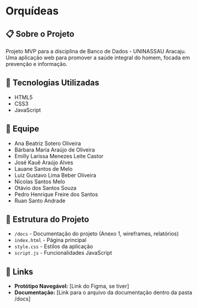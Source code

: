 # Orquídeas

## 📋 Sobre o Projeto
Projeto MVP para a disciplina de Banco de Dados - UNINASSAU Aracaju. Uma aplicação web para promover a saúde integral do homem, focada em prevenção e informação.

## 🚀 Tecnologias Utilizadas
- HTML5
- CSS3
- JavaScript

## 👥 Equipe
- Ana Beatriz Sotero Oliveira
- Bárbara Maria Araújo de Oliveira
- Emilly Larissa Menezes Leite Castor
- José Kauê Araújo Alves
- Lauane Santos de Melo
- Luiz Gustavo Lima Beber Oliveira
- Nicolas Santos Melo
- Otávio dos Santos Souza
- Pedro Henrique Freire dos Santos
- Ruan Santo Andrade

## 📁 Estrutura do Projeto
- `/docs` - Documentação do projeto (Anexo 1, wireframes, relatórios)
- `index.html` - Página principal
- `style.css` - Estilos da aplicação
- `script.js` - Funcionalidades JavaScript

## 🔗 Links
- **Protótipo Navegável:** [Link do Figma, se tiver]
- **Documentação:** [Link para o arquivo da documentação dentro da pasta /docs]
